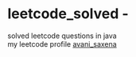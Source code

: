 # leetcode_solved -
solved leetcode questions in java  
my leetcode profile [avani_saxena](https://leetcode.com/avani_saxena/)

